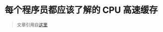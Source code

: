 # 每个程序员都应该了解的 CPU 高速缓存
> 文章引用自[这里][1]































[1]:  https://www.oschina.net/translate/what-every-programmer-should-know-about-cpu-cache-part2?lang=chs&p=1

